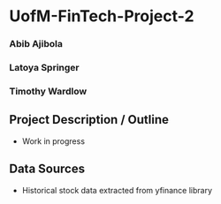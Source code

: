 # UofM-FinTech-Project-2

### Abib Ajibola
### Latoya Springer
### Timothy Wardlow

## Project Description / Outline
* Work in progress


## Data Sources
* Historical stock data extracted from yfinance library 

